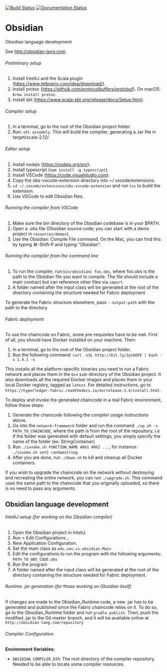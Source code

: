 [![Build Status](https://travis-ci.org/mcoblenz/Obsidian.svg?branch=master)](https://travis-ci.org/mcoblenz/Obsidian)
[![Documentation Status](https://readthedocs.org/projects/obsidian/badge/?version=latest)](https://obsidian.readthedocs.io/en/latest/?badge=latest)
      

# Obsidian
Obsidian language development

See http://obsidian-lang.com.

###### Preliminary setup
1. Install IntelliJ and the Scala plugin (https://www.jetbrains.com/idea/download/).
2. Install protoc (https://github.com/protocolbuffers/protobuf). On macOS: `brew install protoc`.
3. Install sbt (https://www.scala-sbt.org/release/docs/Setup.html).

###### Compiler setup
1. In a terminal, go to the root of the Obsidian project folder.
2. Run: `sbt assembly`. This will build the compiler, generating a Jar file in target/scala-2.12/.

###### Editor setup
1. Install nodejs (https://nodejs.org/en/).
2. Install typescript (`npm install -g typescript`).
3. Install VSCode (https://code.visualstudio.com).
4. Copy the obs-vscode-extension directory into ~/.vscode/extensions.
5. `cd ~/.vscode/extensions/obs-vscode-extension` and run `tsc` to build the extension.
6. Use VSCode to edit Obsidian files.

###### Running the compiler from VSCode
1. Make sure the bin directory of the Obsidian codebase is in your $PATH.
2. Open a .obs file (Obsidian source code; you can start with a demo project in `resources/demos`).
3. Use the Obsidian: Compile File command. On the Mac, you can find this by typing ⌘-Shift-P and typing "Obsidian".

###### Running the compiler from the command line
1. To run the compiler, run `bin/obsidianc foo.obs`, where foo.obs is the path to the Obsidian file you want to compile. The file should include a main contract but can reference other files via `import`.
2. A folder named after the input class will be generated at the root of the directory containing the structure needed for Fabric deployment

To generate the Fabric structure elsewhere, pass `--output-path` with the path to the directory.

###### Fabric deployment
To use the chaincode on Fabric, some pre-requisites have to be met. First of all, you should have Docker installed on your machine. Then:
1. In a terminal, go to the root of the Obsidian project folder.
2. Run the following command: `curl -sSL http://bit.ly/2ysbOFE | bash -s 1.4.1 -s`

This installs all the platform-specific binaries you need to run a Fabric network and places them in the `bin` sub-directory of the Obsidian project.
It also downloads all the required Docker images and places them in your local Docker registry, tagged as `latest`.
For detailed instructions, go to `https://hyperledger-fabric.readthedocs.io/en/release-1.4/install.html`.

To deploy and invoke the generated chaincode in a real Fabric environment, follow these steps:
1. Generate the chaincode following the _compiler usage instructions_ above.
2. Go into the `network-framework` folder and run the command `./up.sh -s PATH_TO_CHAINCODE`, where the path is from the root of the repository, i.e if the folder was generated with default settings, you simply specify the name of the folder (ex: StringContainer)
3. Run `./invoke.sh FUNCTION_NAME ARG1 ARG2 ...`, for instance: `./invoke.sh setS randomstring`
4. After you are done, run `./down.sh` to kill and cleanup all Docker containers.

If you wish to upgrade the chaincode on the network without destroying and recreating the entire network, you can run `./upgrade.sh`.
This command uses the same path to the chaincode that you originally uploaded, so there is no need to pass any arguments.

## Obsidian language development

###### IntelliJ setup (for working on the Obsidian compiler)
1. Open the Obsidian project in IntellJ.
2. Run > Edit Configurations…
3. New Application Configuration.
4. Set the main class as `edu.cmu.cs.obsidian.Main`
5. Edit the configurations to run the program with the following arguments:
	`PATH_TO_OBS_CODE.obs`
6. Run the program
7. A folder named after the input class will be generated at the root of the directory containing the structure needed for Fabric deployment.

###### Runtime .jar generation (for those working on Obsidian itself)
If changes are made to the Obsidian_Runtime code, a new .jar has to be generated and published since the Fabric chaincode relies on it.
To do so, go to the Obsidian_Runtime folder and run `gradle publish`.
Then, push the modified .jar to the Git master branch, and it will be available online at `http://obsidian-lang.com/repository`

###### Compiler Configuration

**Environment Variables:**

- `OBSIDIAN_COMPILER_DIR`: The root directory of the compiler repository. Needed to be able to locate some compiler resources.

